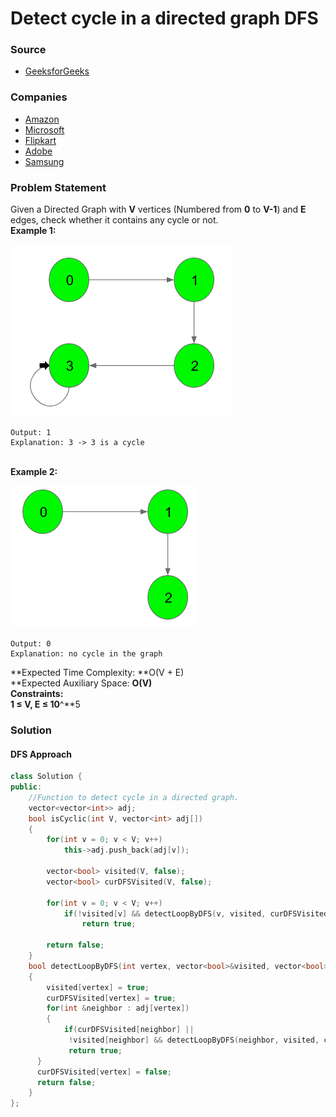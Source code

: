 # Detect cycle in a directed graph DFS

### Source

* [GeeksforGeeks](https://practice.geeksforgeeks.org/problems/detect-cycle-in-a-directed-graph/1#)

### Companies

* [Amazon](../../company-based-lists/amazon.md)
* [Microsoft](../../company-based-lists/microsoft.md)
* [Flipkart](../../company-based-lists/flipkart.md)
* [Adobe](../../company-based-lists/adobe.md)
* [Samsung](../../company-based-lists/samsung.md)

### Problem Statement

Given a Directed Graph with **V** vertices (Numbered from **0** to **V-1**) and **E** edges, check whether it contains any cycle or not.\
&#x20;**Example 1:**

![Example 1](<../../.gitbook/assets/image (35).png>)



```
Output: 1
Explanation: 3 -> 3 is a cycle
```

\
&#x20;**Example 2:**

![](<../../.gitbook/assets/image (36).png>)



```
Output: 0
Explanation: no cycle in the graph
```

**Expected Time Complexity: **O(V + E)\
**Expected Auxiliary Space: **O(V)\
**Constraints:**\
&#x20;1 ≤ V, E ≤ 10**^**5

### **Solution**

#### DFS Approach

```cpp
class Solution {
public:
	//Function to detect cycle in a directed graph.
	vector<vector<int>> adj;
	bool isCyclic(int V, vector<int> adj[]) 
	{
        for(int v = 0; v < V; v++)
            this->adj.push_back(adj[v]);
        
        vector<bool> visited(V, false);
        vector<bool> curDFSVisited(V, false);
        
        for(int v = 0; v < V; v++)
            if(!visited[v] && detectLoopByDFS(v, visited, curDFSVisited))
                return true;
                
	   	return false;
	}
	bool detectLoopByDFS(int vertex, vector<bool>&visited, vector<bool>&curDFSVisited)
	{
	    visited[vertex] = true;
	    curDFSVisited[vertex] = true;
	    for(int &neighbor : adj[vertex])
	    {
	        if(curDFSVisited[neighbor] || 
             !visited[neighbor] && detectLoopByDFS(neighbor, visited, curDFSVisited))
             return true;
      }
      curDFSVisited[vertex] = false;
      return false;
	}
};
```

